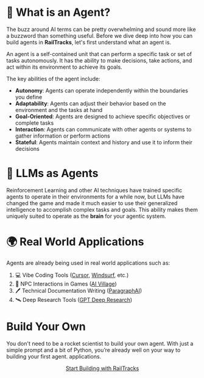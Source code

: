 # 🤖 What is an Agent?

The buzz around AI terms can be pretty overwhelming and sound more like a buzzword than something useful. Before we dive
deep into how you can build agents in **RailTracks**, let's first understand what an agent is.

An agent is a self-contained unit that can perform a specific task or set of tasks autonomously. It has the ability to
make decisions, take actions, and act within its environment to achieve its goals.

The key abilities of the agent include:

* **Autonomy**: Agents can operate independently within the boundaries you define
* **Adaptability**: Agents can adjust their behavior based on the environment and the tasks at hand
* **Goal-Oriented**: Agents are designed to achieve specific objectives or complete tasks
* **Interaction**: Agents can communicate with other agents or systems to gather information or perform actions
* **Stateful**: Agents maintain context and history and use it to inform their decisions

# 🧠 LLMs as Agents

Reinforcement Learning and other AI techniques have trained specific agents to operate in their environments
for a while now, but LLMs have changed the game and made it much easier to use their generalized intelligence to
accomplish complex tasks and goals. This ability makes them uniquely suited to operate as the **brain** for your agentic
system.

# 🌍 Real World Applications

Agents are already being used in real world applications such as:

1. 💻 Vibe Coding Tools ([Cursor](https://cursor.so/), [Windsurf](https://windsurf.com/), etc.)
2. 🧑 NPC Interactions in Games ([AI Village](https://arxiv.org/pdf/2304.03442))
3. 🖊️ Technical Documentation Writing ([ParagraphAI](https://www.paragraphai.com/product))
4. 🛰️ Deep Research Tools ([GPT Deep Research](https://openai.com/index/introducing-deep-research/))

# Build Your Own

You don't need to be a rocket scientist to build your own agent. With just a simple prompt and a bit of Python, you’re
already well on your way to building your first agent.
applications.
<div style="text-align:center;">
    <a href="guides/build" class="md-button" style="margin:3px">Start Building with RailTracks</a>
</div>


